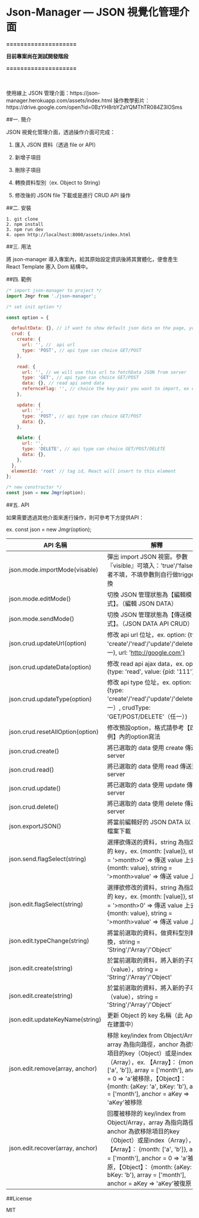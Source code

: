 Json-Manager — JSON 視覺化管理介面
================================
**====================**

**目前專案尚在測試開發階段**

**====================**

<br/>
<br/>
使用線上 JSON 管理介面：https://json-manager.herokuapp.com/assets/index.html
操作教學影片：https://drive.google.com/open?id=0BzYH8rbYZaYQMThTR084Z3lOSms

##一. 簡介

JSON 視覺化管理介面，透過操作介面可完成：

1. 匯入 JSON 資料（透過 file or API）

2. 新增子項目

3. 刪除子項目

4. 轉換資料型別（ex. Object to String）

5. 修改後的 JSON file 下載或是進行 CRUD API 操作



##二. 安裝

	1. git clone
	2. npm install
	3. npm run dev
	4. open http://localhost:8000/assets/index.html

##三. 用法

將 json-manager 導入專案內，給其原始設定資訊後將其實體化，便會產生 React Template 塞入 Dom 結構中。

##四. 範例

```jsx
/* import json-manager to project */
import Jmgr from './json-manager';

/* set init option */

const option = {

  defaultData: {}, // if want to show default json data on the page, you can write in defaultData
  crud: {
    create: {
      url: '', //  api url
      type: 'POST', // api type can choice GET/POST
    },

    read: {
      url: '', // we will use this url to fetchData JSON from server
      type: 'GET', // api type can choice GET/POST
      data: {}, // read api send data
      refernceFlag: '', // choice the key-pair you want to import, ex data>status
    },

    update: {
      url: '',
      type: 'POST', // api type can choice GET/POST
      data: {},
    },

    delete: {
      url: '',
      type: 'DELETE', // api type can choice GET/POST/DELETE
      data: {},
    },
  },
  elementId: 'root' // tag id, React will insert to this element
};

/* new constructor */
const json = new Jmgr(option);


```

##五. API

如果需要透過其他介面來進行操作，則可參考下方提供API：

ex. const json = new Jmgr(option);

API 名稱                       |  解釋
------------------------------ | -------------
json.mode.importMode(visable) | 彈出 import JSON 視窗。參數『visible』可填入：'true'/'false'/或者不填，不填參數則自行做trigger切換
json.mode.editMode()   | 切換 JSON 管理狀態為【編輯模式】。（編輯 JSON DATA）
json.mode.sendMode()   | 切換 JSON 管理狀態為【傳送模式】。（JSON DATA API CRUD）
json.crud.updateUrl(option) | 修改 api url 位址，ex. option: {type: 'create'/'read'/'update'/'delete'(任一), url: 'http://google.com'}
json.crud.updateData(option) | 修改 read api ajax data，ex. option: {type: 'read', value: {pid: '111'}}
json.crud.updateType(option) | 修改 api type 位址，ex. option: {type: 'create'/'read'/'update'/'delete'（任一）, crudType: 'GET/POST/DELETE'（任一）}
json.crud.resetAllOption(option) | 修改預設option，格式請參考【四. 範例】內的option寫法
json.crud.create() | 將已選取的 data 使用 create 傳送至 server
json.crud.read() | 將已選取的 data 使用 read 傳送至 server
json.crud.update() | 將已選取的 data 使用 update 傳送至 server
json.crud.delete() | 將已選取的 data 使用 delete 傳送至 server
json.exportJSON() | 將當前編輯好的 JSON DATA 以 .json 檔案下載
json.send.flagSelect(string) | 選擇欲傳送的資料，string 為指定到的 key，ex. {month: [value]}, string = '>month>0' => 傳送 value 上去，{month: value}, string = '>month>value' => 傳送 value 上去
json.edit.flagSelect(string) | 選擇欲修改的資料，string 為指定到的 key，ex. {month: [value]}, string = '>month>0' => 傳送 value 上去，{month: value}, string = '>month>value' => 傳送 value 上去
json.edit.typeChange(string) | 將當前選取的資料，做資料型別轉換，string = 'String'/'Array'/'Object'
json.edit.create(string) | 於當前選取的資料，將入新的子項目（value），string = 'String'/'Array'/'Object'
json.edit.create(string) | 於當前選取的資料，將入新的子項目（value），string = 'String'/'Array'/'Object'
json.edit.updateKeyName(string) | 更新 Object 的 key 名稱（此 Api 尚在建置中）
json.edit.remove(array, anchor) | 移除 key/index from Object/Array，array 為指向路徑，anchor 為欲移除項目的key（Object）或是index（Array），ex. 【Array】： {month: ['a', 'b']}, array = ['month'], anchor = 0 => 'a'被移除，【Object】： {month: {aKey: 'a', bKey: 'b'}, array = ['month'], anchor = aKey => 'aKey'被移除
json.edit.recover(array, anchor) | 回覆被移除的 key/index from Object/Array，array 為指向路徑，anchor 為欲移除項目的key（Object）或是index（Array），ex. 【Array】： {month: ['a', 'b']}, array = ['month'], anchor = 0 => 'a'被復原，【Object】：  {month: {aKey: 'a', bKey: 'b'}, array = ['month'], anchor = aKey => 'aKey'被復原



##License

MIT
